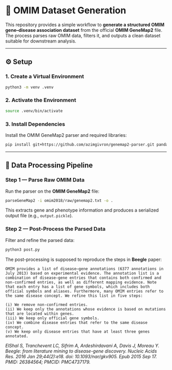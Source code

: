# 🧬 OMIM Dataset Generation

This repository provides a simple workflow to **generate a structured OMIM gene–disease association dataset** from the official **OMIM GeneMap2** file.
The process parses raw OMIM data, filters it, and outputs a clean dataset suitable for downstream analysis.

---

## ⚙️ Setup

### 1. Create a Virtual Environment

```bash
python3 -m venv .venv
```

### 2. Activate the Environment

```bash
source .venv/bin/activate
```

### 3. Install Dependencies

Install the OMIM GeneMap2 parser and required libraries:

```bash
pip install git+https://github.com/azimgivron/genemap2-parser.git pandas
```

---

## 🧩 Data Processing Pipeline

### Step 1 — Parse Raw OMIM Data

Run the parser on the **OMIM GeneMap2** file:

```bash
parseGeneMap2 -i omim2018/raw/genemap2.txt -o .
```

This extracts gene and phenotype information and produces a serialized output file (e.g., `output.pickle`).

### Step 2 — Post-Process the Parsed Data

Filter and refine the parsed data:

```bash
python3 post.py
```

The post-processing is supposed to reproduce the steps in **Beegle** paper:
```
OMIM provides a list of disease–gene annotations (6377 annotations in July 2013) based on experimental evidence. The annotation list is a combination of disease–gene entries that contains both confirmed and non-confirmed entries, as well as different mapping evidence. Note that each entry has a list of gene symbols, which includes both official symbols and aliases. Furthermore, many OMIM entries refer to the same disease concept. We refine this list in five steps:

(i) We remove non-confirmed entries.
(ii) We keep only the annotations whose evidence is based on mutations that are located within genes.
(iii) We keep only official gene symbols.
(iv) We combine disease entries that refer to the same disease concept.
(v) We keep only disease entries that have at least three genes annotated.
```
*ElShal S, Tranchevent LC, Sifrim A, Ardeshirdavani A, Davis J, Moreau Y. Beegle: from literature mining to disease-gene discovery. Nucleic Acids Res. 2016 Jan 29;44(2):e18. doi: 10.1093/nar/gkv905. Epub 2015 Sep 17. PMID: 26384564; PMCID: PMC4737179.*